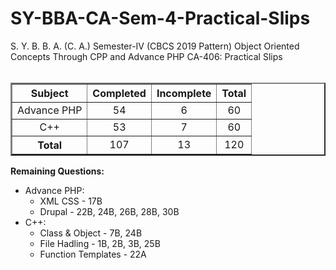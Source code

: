 # SY-BBA-CA-Sem-4-Practical-Slips
S. Y. B. B. A. (C. A.) Semester-IV (CBCS 2019 Pattern) Object Oriented Concepts Through CPP and Advance PHP CA-406: Practical Slips<br>
<br>
<table border=2 cellspacing=5px>
  <tr align=center>
    <th>Subject</th><th>Completed</th><th>Incomplete</th><th>Total</th>
  </tr>
  <tr align=center>
    <td>Advance PHP</td><td>54</td><td>6</td><td>60</td>
  </tr>
  <tr align=center>
    <td>C++</td><td>53</td><td>7</td><td>60</td>
  </tr>
  <tr align=center>
    <th>Total</th><td>107</td><td>13</td><td>120</td>
  </tr>
</table>
<b>Remaining Questions:</b><br>
<ul>
<li>Advance PHP:
<ul>
<li>XML CSS - 17B </li>
<li>Drupal - 22B, 24B, 26B, 28B, 30B</li>
</ul>
</li>
<li>C++:
<ul>
<li>Class & Object - 7B, 24B</li>
<li>File Hadling - 1B, 2B, 3B, 25B</li>
<li>Function Templates - 22A</li>
</ul>
</li>
